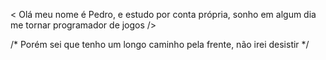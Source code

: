 < Olá meu nome é Pedro, e estudo por conta própria, sonho em algum dia me tornar programador de jogos />

/* Porém sei que tenho um longo caminho pela frente, não irei desistir */
